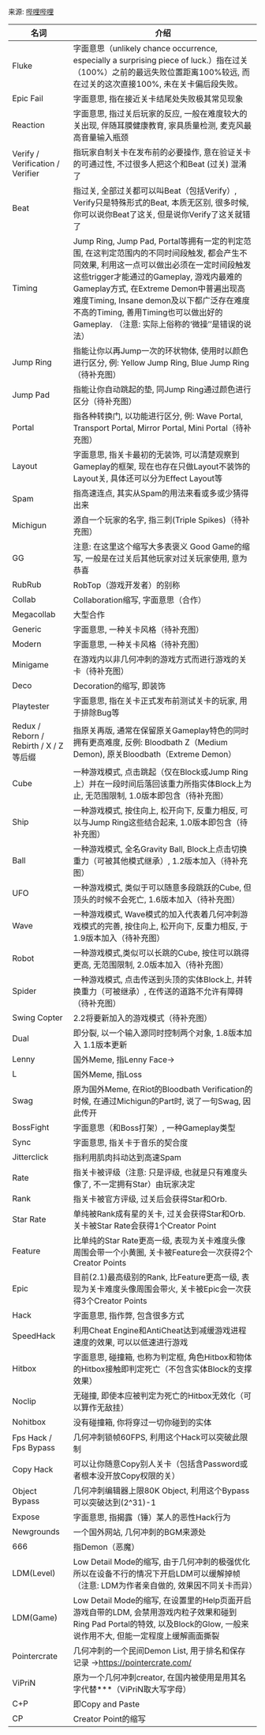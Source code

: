 来源: [哔哩哔哩](https://www.bilibili.com/read/cv6087632)

| 名词                                  | 介绍                                                                                                                                                                                                                                             |
|-------------------------------------|------------------------------------------------------------------------------------------------------------------------------------------------------------------------------------------------------------------------------------------------|
| Fluke                               | 字面意思（unlikely chance occurrence, especially a surprising piece of luck.）指在过关（100%）之前的最远失败位置距离100%较远, 而在过关的这次直接100%, 未在关卡偏后段失败。                                                                                                                 |
| Epic Fail                           | 字面意思, 指在接近关卡结尾处失败极其常见现象                                                                                                                                                                                                                        |
| Reaction                            | 字面意思, 指过关后玩家的反应, 一般在难度较大的关出现, 伴随耳膜健康教育, 家具质量检测, 麦克风最高音量输入瓶颈                                                                                                                                                                                    |
| Verify / Verification / Verifier    | 指玩家自制关卡在发布前的必要操作, 意在验证关卡的可通过性, 不过很多人把这个和Beat (过关) 混淆了                                                                                                                                                                                          |
| Beat                                | 指过关, 全部过关都可以叫Beat（包括Verify）, Verify只是特殊形式的Beat, 本质无区别, 很多时候, 你可以说你Beat了这关, 但是说你Verify了这关就错了                                                                                                                                                    |
| Timing                              | Jump Ring, Jump Pad, Portal等拥有一定的判定范围, 在这判定范围内的不同时间段触发, 都会产生不同效果, 利用这一点可以做出必须在一定时间段触发这些trigger才能通过的Gameplay, 游戏内最难的Gameplay方式, 在Extreme Demon中普遍出现高难度Timing, Insane demon及以下都广泛存在难度不高的Timing, 善用Timing也可以做出好的Gameplay. （注意: 实际上俗称的‘微操’’是错误的说法） |
| Jump Ring                           | 指能让你以再Jump一次的环状物体, 使用时以颜色进行区分, 例: Yellow Jump Ring, Blue Jump Ring（待补充图）                                                                                                                                                                       |
| Jump Pad                            | 指能让你自动跳起的垫, 同Jump Ring通过颜色进行区分（待补充图）                                                                                                                                                                                                           |
| Portal                              | 指各种转换门, 以功能进行区分, 例: Wave Portal, Transport Portal, Mirror Portal, Mini Portal（待补充图）                                                                                                                                                            |
| Layout                              | 字面意思, 指关卡最初的无装饰, 可以清楚观察到Gameplay的框架, 现在也存在只做Layout不装饰的Layout关, 具体还可以分为Effect Layout等                                                                                                                                                           |
| Spam                                | 指高速连点, 其实从Spam的用法来看或多或少猜得出来                                                                                                                                                                                                                    |
| Michigun                            | 源自一个玩家的名字, 指三刺(Triple Spikes)（待补充图）                                                                                                                                                                                                            |
| GG                                  | 注意: 在这里这个缩写大多表褒义    Good Game的缩写, 一般是在过关后其他玩家对过关玩家使用, 意为恭喜                                                                                                                                                                                     | 
| RubRub                              | RobTop（游戏开发者）的别称                                                                                                                                                                                                                               |
| Collab                              | Collaboration缩写, 字面意思（合作）                                                                                                                                                                                                                      |
| Megacollab                          | 大型合作                                                                                                                                                                                                                                           |
| Generic                             | 字面意思, 一种关卡风格（待补充图）                                                                                                                                                                                                                             |
| Modern                              | 字面意思, 一种关卡风格（待补充图）                                                                                                                                                                                                                             |
| Minigame                            | 在游戏内以非几何冲刺的游戏方式而进行游戏的关卡（待补充图）                                                                                                                                                                                                                  |
| Deco                                | Decoration的缩写, 即装饰                                                                                                                                                                                                                             |
| Playtester                          | 字面意思, 指在关卡正式发布前测试关卡的玩家, 用于排除Bug等                                                                                                                                                                                                               |
| Redux / Reborn / Rebirth / X / Z等后缀 | 指原关再版, 通常在保留原关Gameplay特色的同时拥有更高难度, 反例: Bloodbath Z（Medium Demon), 原关Bloodbath（Extreme Demon）                                                                                                                                                   | 
| Cube                                | 一种游戏模式, 点击跳起（仅在Block或Jump Ring上）并在一段时间后落回该重力所指实体Block上为止, 无范围限制, 1.0版本即包含（待补充图）                                                                                                                                                                |                                                                                                                                                                                                                  |
| Ship                                | 一种游戏模式, 按住向上, 松开向下, 反重力相反, 可以与Jump Ring这些结合起来, 1.0版本即包含（待补充图）                                                                                                                                                                                  |                                                                                                                                                                                                                  |
| Ball                                | 一种游戏模式, 全名Gravity Ball, Block上点击切换重力（可被其他模式继承）, 1.2版本加入（待补充图）                                                                                                                                                                                  |                                                                                                                                                                                                                  |
| UFO                                 | 一种游戏模式, 类似于可以随意多段跳跃的Cube, 但顶头的时候不会死亡, 1.6版本加入（待补充图）                                                                                                                                                                                            |                                                                                                                                                                                                                  |
| Wave                                | 一种游戏模式, Wave模式的加入代表着几何冲刺游戏模式的完善, 按住向上, 松开向下, 反重力相反, 于1.9版本加入（待补充图）                                                                                                                                                                             |                                                                                                                                                                                                                  |
| Robot                               | 一种游戏模式,类似可以长跳的Cube, 按住可以跳得更高, 无范围限制, 2.0版本加入（待补充图）                                                                                                                                                                                             |                                                                                                                                                                                                                  |
| Spider                              | 一种游戏模式, 点击传送到头顶的实体Block上, 并转换重力（可被继承）, 在传送的道路不允许有障碍（待补充图）                                                                                                                                                                                      |                                                                                                                                                                                                                  |
| Swing Copter                        | 2.2将要新加入的游戏模式（待补充图）                                                                                                                                                                                                                            |                                                                                                                                                                                                                  |
| Dual                                | 即分裂, 以一个输入源同时控制两个对象, 1.8版本加入 1.1版本更新                                                                                                                                                                                                           |
| Lenny                               | 国外Meme, 指Lenny Face→                                                                                                                                                                                                                           |
| L                                   | 国外Meme, 指Loss                                                                                                                                                                                                                                  |
| Swag                                | 原为国外Meme, 在Riot的Bloodbath Verification的时候, 在通过Michigun的Part时, 说了一句Swag, 因此传开                                                                                                                                                                   |
| BossFight                           | 字面意思（和Boss打架）, 一种Gameplay类型                                                                                                                                                                                                                    |
| Sync                                | 字面意思, 指关卡于音乐的契合度                                                                                                                                                                                                                               |
| Jitterclick                         | 指利用肌肉抖动达到高速Spam                                                                                                                                                                                                                                |
| Rate                                | 指关卡被评级（注意: 只是评级, 也就是只有难度头像了, 不一定拥有Star）由玩家决定                                                                                                                                                                                                   |
| Rank                                | 指关卡被官方评级, 过关后会获得Star和Orb.                                                                                                                                                                                                                      |
| Star Rate                           | 单纯被Rank成有星的关卡, 过关会获得Star和Orb.关卡被Star Rate会获得1个Creator Point                                                                                                                                                                                    |
| Feature                             | 比单纯的Star Rate更高一级, 表现为关卡难度头像周围会带一个小黄圈, 关卡被Feature会一次获得2个Creator Points                                                                                                                                                                         |
| Epic                                | 目前(2.1)最高级别的Rank, 比Feature更高一级, 表现为关卡难度头像周围会带火, 关卡被Epic会一次获得3个Creator Points                                                                                                                                                                   |
| Hack                                | 字面意思, 指作弊, 包含很多方式                                                                                                                                                                                                                              |
| SpeedHack                           | 利用Cheat Engine和AntiCheat达到减缓游戏进程速度的效果, 可以以低速进行游戏                                                                                                                                                                                               |
| Hitbox                              | 字面意思, 碰撞箱, 也称为判定框, 角色Hitbox和物体的Hitbox接触即判定死亡（不包含实体Block的支撑效果）                                                                                                                                                                                  |
| Noclip                              | 无碰撞, 即使本应被判定为死亡的Hitbox无效化（可以算作无敌挂）                                                                                                                                                                                                             |
| Nohitbox                            | 没有碰撞箱, 你将穿过一切你碰到的实体                                                                                                                                                                                                                            |
| Fps Hack / Fps Bypass               | 几何冲刺锁帧60FPS, 利用这个Hack可以突破此限制                                                                                                                                                                                                                   |
| Copy Hack                           | 可以让你随意Copy别人关卡（包括含Password或者根本没开放Copy权限的关）                                                                                                                                                                                                     |
| Object Bypass                       | 几何冲刺编辑器上限80K Object, 利用这个Bypass可以突破达到(2^31)-1                                                                                                                                                                                                  |
| Expose                              | 字面意思, 指揭露（锤）某人的恶性Hack行为                                                                                                                                                                                                                        |
| Newgrounds                          | 一个国外网站, 几何冲刺的BGM来源处                                                                                                                                                                                                                            |
| 666                                 | 指Demon（恶魔）                                                                                                                                                                                                                                     |
| LDM(Level)                          | Low Detail Mode的缩写, 由于几何冲刺的极强优化所以在设备不行的情况下开启LDM可以缓解掉帧（注意: LDM为作者亲自做的, 效果因不同关卡而异）                                                                                                                                                               |
| LDM(Game)                           | Low Detail Mode的缩写, 在设置里的Help页面开启游戏自带的LDM, 会禁用游戏内粒子效果和碰到Ring Pad Portal的特效, 以及Block的Glow, 一般来说作用不大, 但能一定程度上缓解画面撕裂                                                                                                                              |                                                                                                                                                                                                                  |
| Pointercrate                        | 几何冲刺的一个民间Demon List, 用于排名和保存记录 →https://pointercrate.com/                                                                                                                                                                                      |
| ViPriN                              | 原为一个几何冲刺creator, 在国内被使用是用其名字代替***（ViPriN取大写字母）                                                                                                                                                                                                 |
| C+P                                 | 即Copy and Paste                                                                                                                                                                                                                                |
| CP                                  | Creator Point的缩写                                                                                                                                                                                                                               |

[//]: # ()
[//]: # (1.0Style: 指用1.0的方块或类似装饰所完成的关卡)

[//]: # (144hz:指显示器的刷新频率为144hz)

[//]: # (2-Player: 有两个输入源，Dual下分别控制两个Player，支持的输入口有↑，空格键，鼠标左键)

[//]: # (666: 指Demon)

[//]: # (Alpha: 一种关卡指令，作用为调整物件 &#40;Object&#41; 透明度，具体全套指令详集请移步贴吧)

[//]: # (Alpha's Clickbot: 新型Hack工具，可伪造鼠标点击音)

[//]: # (Attempts: 指尝试次数，常缩写为Att)

[//]: # (Ball：一种游戏模式，全名Gravity Ball，Block上点击切换重力（可被其他模式继承），1.2版本加入)

[//]: # (Ball in Game)

[//]: # (Beat: 指过关，全部过关都可以叫Beat（包括Verify），Verify只是特殊形式的Beat)

[//]: # (Block Design: 指方块装饰)

[//]: # (BossFight: 字面意思（和Boss打架），一种Gameplay类型，[举例]&#40;https://www.bilibili.com/video/BV1k4411D724&#41; [举例]&#40;https://www.bilibili.com/video/BV1xE41187eZ&#41;)

[//]: # (C+P: 即Copy and Paste（关卡编辑器功能&#41; 右上角即为C+P)

[//]: # (Cancer: 指关卡的体验不佳，用于形容Gameplay不符合大多数人的正常操作习惯以及难度的极度不均衡等引人不适)

[//]: # (Challenge: 指一类高难度但是长度偏短的关卡，举例：部分Challenge排名)

[//]: # (Circles: 源于1.9时期Zobros的作品: Nine Circles，后因SuperPizzaLuigi的Fairydust而开启了Circles类型官咖的制作潮流，其中较为著名的是Sonic Wave. 已有包含所有Ranked的Circles关卡清单)

[//]: # (Collab:Collaboration缩写，字面意思（合作）)

[//]: # (Coin: 指金币 &#40;Golden Coin&#41;/银币&#40;User Coin/Silver Coin&#41; 需要注意的是：Golden Coin仅能从官方关和Map Pack和一个彩蛋获得，上限149（2.113）.有趣的是，部分人的Coin显示为150，是在Meltdown版本初发行的时候通过其包含的额外3关（包含9个金币），通过Save到云端，在原版Load之后即可，同时可获得Meltdown里的专属Icon，现该方法已失效)

[//]: # (Copy Hack: 可以让你随意Copy别人关卡（包括含Password或者未开放Copy权限的关）)

[//]: # (CP: Creator Point的缩写)

[//]: # (Cube：一种游戏模式，最初始的游戏模式，官方关第一关第一个游戏模式即是，点击跳起（仅在Block或Jump Ring上）并在一段时间后落回该重力所指实体Block上为止，无范围限制，1.0版本即包含)

[//]: # (Daily: 指2.1新加入的每日关卡，每日由Rub亲自选定)

[//]: # (Death Effect: 即死亡特效 游戏内死亡特效选择界面)

[//]: # (Deco: Decoration的缩写，即装饰)

[//]: # (Demon: 一个难度评级 难度 Demon细分)

[//]: # (Diamonds: 指2.1新加入的钻石，作为解锁皮肤和进入特殊商店的凭证 红框所圈即为Diamonds Quests是获得Diamonds的主要途径)

[//]: # (Dual: 即分裂，以一个输入源同时控制两个对象，1.8版本加入)

[//]: # (进入Dual（前者）   退出Dual（后者）)

[//]: # (Epic Fail: 指在接近关卡偏结尾处失败)

[//]: # (Epic: 目前&#40;2.113&#41;最高级别的Rank，比Feature更高一级，表现为关卡难度头像周围会带火，关卡被Epic会一次获得3个Creator Points)

[//]: # (Expose: 指指揭露某人的恶性Hack行为)

[//]: # (Feature: 比单纯的Star Rate更高一级，表现为关卡难度头像周围会带一个小黄圈，关卡被Feature会一次获得2个Creator Points Featured)

[//]: # (Fluke: 字面意思（unlikely chance occurrence, especially a surprising piece of luck）指在过关（100%）之前的最远失败位置距离100%较远，而在过关单次直接100%，未在关卡偏后段失败)

[//]: # (Fps Hack / Fps Bypass: 几何冲刺锁帧60FPS，利用这个工具可以突破此限制)

[//]: # (Gauntlets: 2.1版本新加入的挑战，一般称为 ''岛'' ，类似于Map Pack但是奖励更加丰厚以及关卡更加现代（相对于远古）截至到2.113一共包含15个不同的岛屿 Gauntlets)

[//]: # (Generic: 指最为普遍的关卡风格，比较难解释，待定)

[//]: # (GG:  褒义词，Good Game的缩写，通常是在过关后其他玩家对过关玩家使用，表达祝贺)

[//]: # (Glow: 1.指完成10个Map Pack后可通过Icon内Trail界面下的Glow按钮启用，在玩家Icon周围描上一层副颜色的柔光 玩家Icon的Glow 2.指关卡编辑中的光效 &#40;也称为Light&#41; 和Block效果)

[//]: # ()
[//]: # (光卡Blocks的Glow)

[//]: # (光   污   染   の  原  料  G L O W)

[//]: # (光   污   染   の  原  料  G L O W v2)

[//]: # ()
[//]: # (Golden Era: 指1.9版本，此版本加入了Newgrounds音乐支持和Wave Mode，使几何冲刺完善，在这时期涌现出很多好Creators和经典关卡，社区氛围良好)

[//]: # (Hack: 指作弊，包含但不限于Bot，SpeedHack等)

[//]: # (Hitbox: 指碰撞箱，也称为判定框，角色Hitbox和物体的Hitbox接触即判定死亡)

[//]: # (Jitterclick: 指利用肌肉抖动达到高速Spam)

[//]: # (Jump Ring: 也叫做Jump Orb，指能让你以再Jump一次的环状物体，使用时以颜色进行区分，例: Yellow Jump Ring，Blue Jump Ring 6种不同的Jump Ring，颜色不同效果不同)

[//]: # (Jump Pad: 指能让你自动跳起的垫，同Jump Ring通过颜色进行区分 4种不同的Jump Pad，颜色不同效果不同)

[//]: # (Layout: 指关卡最初的无装饰框架，可以清楚观察到Gameplay的框架结构，现在也存在只做Layout不装饰的Layout关，具体还可以分为Effect Layout等)

[//]: # (LDM&#40;Level&#41;: Low Detail Mode的缩写，由于几何冲刺的优化不佳所以在设备性能不足的情况下开启LDM可以缓解掉帧（注意：LDM为作者亲自做的，效果因关卡而异）)

[//]: # (LDM&#40;Game&#41;: Low Detail Mode的缩写，在设置里的Help页面开启游戏自带的LDM，会禁用游戏内粒子效果和碰到Ring Pad Portal的特效，以及Block的Glow，一般来说作用不大，但能在一定程度上缓解画面撕裂)

[//]: # (Load: 指在账户界面通过云端下载存档)

[//]: # (Map Pack: 远古时期Robtop选出的精品关合集，可获得Golden Coin)

[//]: # (Megacollab: 指大型合作)

[//]: # (Michigun: 源自一个玩家的名字，指三刺&#40;Triple Spikes&#41; Michigun)

[//]: # (Minigame: 在游戏内以非几何冲刺的游戏方式而进行游戏的关卡，举例：Mastergame)

[//]: # (Modern: 一种关卡风格，举例：Dream Flower / Tsuretette)

[//]: # (Newgrounds: 一个外国网站，几何冲刺的Custom Levels BGM来源处)

[//]: # (Noclip: 无碰撞，即使本应被判定为死亡的Hitbox无效化，但是不会穿过Block之类的物件)

[//]: # (Nohitbox: 没有碰撞箱，你将穿过一切你碰到的实体)

[//]: # (Object Bypass: 几何冲刺编辑器上限80K Object，利用这个Bypass可以突破达到&#40;2^31&#41;-1（RobTop本人透露在2.2将移除这个设定）)

[//]: # (Orb: 指在Ranked关卡里获得的蓝色小球，可用于购买Icon等 Orbs)

[//]: # (Playtester:字面意思，指在关卡正式发布前测试关卡的玩家，用于排除Bug等)

[//]: # (Pointercrate: 几何冲刺的一个民间Demon List，用于排名和保存记录 具体移步https://pointercrate.com/)

[//]: # (Portal&#40;Gameplay&#41;: 指各种转换门，以功能进行区分，例: Wave Portal，Transport Portal，Mirror Portal，Mini Portal 7种不同的GameMode Portal 5种特殊Portal)

[//]: # (Reaction: 指过关后玩家的反应，举例：（视频为2017左右）)

[//]: # ([几何冲刺大触的反应#5]&#40;https://www.bilibili.com/video/BV1bW411M71g&#41;)

[//]: # ([几何冲刺大触的反应#1]&#40;https://www.bilibili.com/video/BV1Lx411U7SF&#41;)

[//]: # ([几何冲刺大触的反应#2]&#40;https://www.bilibili.com/video/BV1Lx411U712&#41;)

[//]: # ()
[//]: # (Redux / Reborn / Rebirth / X / Z等后缀: 指原关再版，通常在保留原关Gameplay特色的同时拥有更高难度，反例: Bloodbath Z（Medium Demon&#41;，原关Bloodbath（Extreme Demon）)

[//]: # (Rank: 指关卡被官方评级，过关后会获得Star和Orb)

[//]: # (Rate:指关卡被评级（注意：只是评级，即仅有难度Icon，不拥有Star）由玩家决定（但是现在基本没人区分Rank和Rate）)

[//]: # (Robot：一种游戏模式,类似可以长跳的Cube，按住可以跳得更高，无范围限制，2.0版本加入 Robot in game)

[//]: # (RubRub: RobTop（游戏开发者）的自称/别称)

[//]: # (Save: 指在账户界面通过云端保存存档)

[//]: # (Shards: 2.1版本新加入，可通过Daily Rewards，Gauntlets获得，每种Shards集齐 shards shards v2)

[//]: # (Showcase: 指用Hack手段做出来的关卡演示预览)

[//]: # (Ship：一种游戏模式，按住向上，松开向下，反重力相反，可以与Jump Ring这些结合起来，1.0版本即包含 Ship in game)

[//]: # (Shitty: 逆向Layout化关卡，用于删除关卡的装饰，使得路线清晰化，一般用作难度展示)

[//]: # (Spam: 指高速连点)

[//]: # (SpeedHack: 利用Cheat Engine和AntiCheat达到减缓游戏进程速度的效果，可以以低速进行游戏)

[//]: # (Spider：一种游戏模式，点击传送到头顶的实体Block上，并转换重力（可被继承），在传送的道路不允许有障碍，于2.1版本加入 Spider in game)

[//]: # (Star: 依据不同难度通关所获得的星星)

[//]: # (Star Request: 指在发布关卡前对自己关卡的预估难度评价)

[//]: # (Star Rate: 单纯被Rank成有星的关卡，过关会获得Star和Orb.关卡被Star Rate会获得1个Creator Point)

[//]: # (Straight Fly: 直译为直飞，指Ship模式下通过1 Block或者更短宽度的障碍，实际上飞直都可以这么叫 Straight Fly)

[//]: # (Swing Copter：2.2将要新加入的游戏模式（待补充图）)

[//]: # (Sync: 字面意思，指关卡与背景音乐的契合度)

[//]: # (Timing: Jump Ring，Jump Pad，Portal等拥有一定的判定范围，在这判定范围内的不同时间段触发，都会产生不同效果，利用这一点可以做出必须在一定时间段触发这些trigger才能通过的Gameplay，游戏内最难的Gameplay方式，在Extreme Demon中普遍出现高难度Timing，Insane demon及以下都广泛存在难度不高的Timing，善用Timing也可以做出好的Gameplay)

[//]: # (Trail: 指尾迹 没错又是这个图 尾迹展示)

[//]: # (Travel: 源于Funny Game的Lonely Travel，一般为6分钟以上长度的关卡)

[//]: # (UFO：一种游戏模式，类似于可以随意多段跳跃的Cube，但顶头的时候不会死亡，1.5版本加入)

[//]: # (UFO in game)

[//]: # (Verify / Verification / Verifier: 指玩家自制关卡在发布前的必要操作，意在验证关卡的可通过性，不过很多人把这个和Beat &#40;过关&#41; 混淆了)

[//]: # (ViPriN: 原为一个几何冲刺creator，在国内被使用是用其名字代替***（ViPriN取大写字母）)

[//]: # (Wave：一种游戏模式，Wave模式的加入代表着几何冲刺游戏模式的完善，按住向上，松开向下，反重力相反，于1.9版本加入 Wave in game)

[//]: # (Weekly: 指2.1新加入的每日恶魔关卡，每周刷新一个新的Weekly Demon，可跳过，同样由Robtop亲自选定 Weekly)

[//]: # (Xbot: 一种利用宏来游玩关卡的软件，类似于脚本，原理是记录Y轴坐标，其他名字同样作用的还有zBot，yBot，GDbot等)